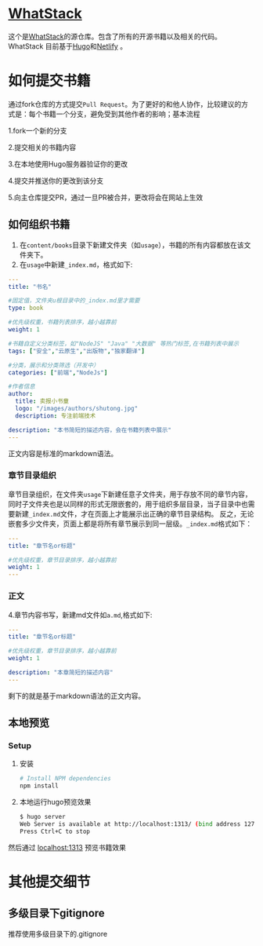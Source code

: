 # [WhatStack](https://whatstack.tech/)

这个是[WhatStack](https://whatstack.tech/)的源仓库。包含了所有的开源书籍以及相关的代码。WhatStack 目前基于[Hugo](https://gohugo.io/)和[Netlify](https://www.netlify.com/) 。


# 如何提交书籍
通过fork仓库的方式提交`Pull Request`。为了更好的和他人协作，比较建议的方式是：每个书籍一个分支，避免受到其他作者的影响；基本流程

1.fork一个新的分支

2.提交相关的书籍内容

3.在本地使用Hugo服务器验证你的更改

4.提交并推送你的更改到该分支

5.向主仓库提交PR，通过一旦PR被合并，更改将会在网站上生效

## 如何组织书籍
1. 在`content/books`目录下新建文件夹（如`usage`），书籍的所有内容都放在该文件夹下。
2. 在`usage`中新建`_index.md`，格式如下:
   
```yaml
---
title: "书名" 

#固定值，文件夹u根目录中的_index.md里才需要
type: book

#优先级权重，书籍列表排序，越小越靠前
weight: 1

#书籍自定义分类标签，如"NodeJS" "Java" "大数据" 等热门标签,在书籍列表中展示
tags: ["安全","云原生","出版物","独家翻译"]

#分类，展示和分类筛选（开发中）
categories: ["前端","NodeJs"]

#作者信息
author:
  title: 卖报小书童
  logo: "/images/authors/shutong.jpg"
  description: 专注前端技术

description: "本书简短的描述内容，会在书籍列表中展示"
---
```
正文内容是标准的markdown语法。

### 章节目录组织
章节目录组织，在文件夹`usage`下新建任意子文件夹，用于存放不同的章节内容，同时子文件夹也是以同样的形式无限嵌套的，用于组织多层目录，当子目录中也需要新建`_index.md`文件，才在页面上才能展示出正确的章节目录结构。
反之，无论嵌套多少文件夹，页面上都是将所有章节展示到同一层级。`_index.md`格式如下：

```yaml
---
title: "章节名or标题"

#优先级权重，章节目录排序，越小越靠前
weight: 1
---
```

### 正文
4.章节内容书写，新建md文件如`a.md`,格式如下:

```yaml
---
title: "章节名or标题" 

#优先级权重，章节目录排序，越小越靠前
weight: 1

description: "本章简短的描述内容"
---
```
剩下的就是基于markdown语法的正文内容。




## 本地预览
### Setup
1. 安装

    ```sh
    # Install NPM dependencies
    npm install
    ```

2. 本地运行hugo预览效果

    ```sh
    $ hugo server
    Web Server is available at http://localhost:1313/ (bind address 127.0.0.1)
    Press Ctrl+C to stop
    ```

然后通过 [localhost:1313](http://localhost:1313/) 预览书籍效果

# 其他提交细节
## 多级目录下gitignore
推荐使用多级目录下的.gitignore

